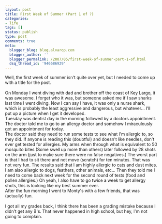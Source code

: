 ```yaml
---
layout: post
title: First Week of Summer (Part 1 of ?)
categories:
- life
tags: []
status: publish
type: post
comments: true
meta:
  blogger_blog: blog.alvarop.com
  blogger_author: ''
  blogger_permalink: /2007/05/first-week-of-summer-part-1-of.html
  dsq_thread_id: '946686929'
---
```

Well, the first week of summer isn't quite over yet, but I needed to come up with a title for the post.<br /><br />On Monday I went diving with dad and brother off the coast of Key Largo, it was awesome. I forget who it was, but someone asked me if I saw sharks last time I went diving. Now I can say I have, it was only a nurse shark, which is probably the least aggressive and dangerous, but whatever... I'll put up a picture when I get it developed.<br />Tuesday was dentist day in the morning followed by a doctors appointment. The doctor told me to go to an allergy doctor and somehow I miraculously got an appointment for today. <br />The doctor said they need to run some tests to see what I'm allergic to, so they did. If anyone is reading this (doubtful) and doesn't like needles, don't ever get tested for allergies. My arms when through what is equivalent to 50 mosquito bites (Some swell up more than others) later followed by 28 shots on the arm (just to make sure there were no false negatives.) The worst part is that I had to sit there and not move (scratch) for ten minutes. That was not very fun. The results said that I am highly allergic to cats and dust mites. I am also allergic to dogs, feathers, other animals, etc... Then they told me I need to come back next week for the second round of tests (food and pollen allergies.) Oh yeah, I also have to go twice a week to get allergy shots, this is looking like my best summer ever.<br />After the fun morning I went to Monty's with a few friends, that was (actually) fun.<br /><br />I got all my grades back, I think there has been a grading mistake because I didn't get any B's. That never happened in high school, but hey, I'm not going to complain.
